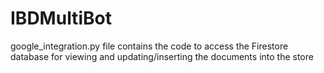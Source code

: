 # IBDMultiBot
google_integration.py file contains the code to access the Firestore database for viewing and updating/inserting the documents into the store
